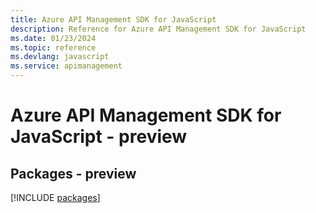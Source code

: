 ```yaml
---
title: Azure API Management SDK for JavaScript
description: Reference for Azure API Management SDK for JavaScript
ms.date: 01/23/2024
ms.topic: reference
ms.devlang: javascript
ms.service: apimanagement
---
```

# Azure API Management SDK for JavaScript - preview
## Packages - preview
[!INCLUDE [packages](api-management-index.md)]